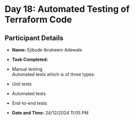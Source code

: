 #  Day 18: Automated Testing of Terraform Code
## Participant Details

- **Name:** Ejibode Ibraheem Adewale
- **Task Completed:** 
- Manual testing  
Automated tests which is of three types:
- Unit tests
- Automated tests
- End-to-end tests

- **Date and Time:** 24/12/2024 11:05 PM


